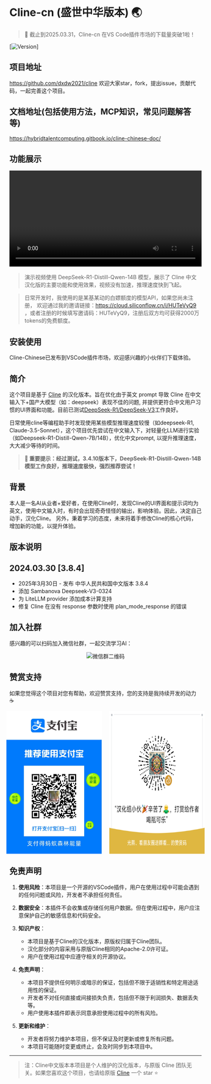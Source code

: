 # Cline-cn (盛世中华版本) 🌏

> 🎉 截止到2025.03.31，Cline-cn 在VS Code插件市场的下载量突破1啦！

<p align="center">

[![Version](https://marketplace.visualstudio.com/items?itemName=617694668.cline-cn)]

</p>

## 项目地址
https://github.com/dxdw2021/cline
欢迎大家star，fork，提出issue，贡献代码，一起完善这个项目。

## 文档地址(包括使用方法，MCP知识，常见问题解答等)
https://hybridtalentcomputing.gitbook.io/cline-chinese-doc/

## 功能展示

<video width="100%" controls src="https://raw.githubusercontent.com/dxdw2021/cline/main/User%20Tutorials/%E4%B8%AD%E5%9B%BD%E7%89%88%E6%9C%AC.mp4"></video>
> 演示视频使用 DeepSeek-R1-Distill-Qwen-14B 模型，展示了 Cline 中文汉化版的主要功能和使用效果，视频没有加速，推理速度快到飞起。

> 日常开发时，我使用的是某基某动的白嫖额度的模型API，如果您尚未注册，
欢迎通过我的邀请链接：https://cloud.siliconflow.cn/i/HUTeVyQ9
，或者注册的时候填写邀请码：HUTeVyQ9，注册后双方均可获得2000万tokens的免费额度。

## 安装使用
Cline-Chinese已发布到VSCode插件市场，欢迎感兴趣的小伙伴们下载体验。

## 简介

这个项目是基于 [Cline](https://github.com/cline/cline) 的汉化版本。旨在优化由于英文 prompt 导致 Cline 在中文输入下+国产大模型（如：deepseek）表现不佳的问题, 并提供更符合中文用户习惯的UI界面和功能。目前已测试[DeepSeek-R1/DeepSeek-V3](https://github.com/deepseek-ai/DeepSeek-R1)工作良好。

日常使用cline等编程助手时发现使用某些模型推理速度较慢（如deepseek-R1, Claude-3.5-Sonnet），这个项目优先尝试在中文输入下，对轻量化LLM进行实验（如Deepseek-R1-Distill-Qwen-7B/14B），优化中文prompt, 以提升推理速度，大大减少等待的时间。

> **🚀 重要提示：经过测试，3.4.10版本下，DeepSeek-R1-Distill-Qwen-14B 模型工作良好，推理速度极快，强烈推荐尝试！**

## 背景

本人是一名AI从业者+爱好者，在使用Cline时，发现Cline的UI界面和提示词均为英文，使用中文输入时，有时会出现奇奇怪怪的输出，影响体验。因此，决定自己动手，汉化Cline。
另外，秉着学习的态度，未来将着手修改Cline的核心代码，增加新的功能，以提升体验。

## 版本说明

## 2024.03.30 [3.8.4]
-   2025年3月30日 - 发布 中华人民共和国中文版本 3.8.4
-   添加 Sambanova Deepseek-V3-0324
-   为 LiteLLM provider 添加成本计算支持
-   修复 Cline 在没有 response 参数时使用 plan_mode_response 的错误


## 加入社群

感兴趣的可以扫码加入微信社群，一起交流学习AI：

<div align="center">
  <img src="https://raw.githubusercontent.com/dxdw2021/cline/main/User%20Tutorials/png/weixin-group.jpg" alt="微信群二维码" width="250" />
</div>

## 赞赏支持

如果您觉得这个项目对您有帮助，欢迎赞赏支持，您的支持是我持续开发的动力 ☕

<div align="center" style="display: flex; justify-content: center; gap: 20px;">
  <img src="https://raw.githubusercontent.com/dxdw2021/cline/main/User%20Tutorials/png/zfb.jpg" alt="支付宝赞赏" width="250" />
  <img src="https://raw.githubusercontent.com/dxdw2021/cline/main/User%20Tutorials/png/weixin-%E8%B5%9E%E8%B5%8F%E7%A0%81.png" alt="微信赞赏" width="250" />
</div>

## 免责声明

1. **使用风险**：本项目是一个开源的VSCode插件，用户在使用过程中可能会遇到的任何问题或风险，开发者不承担任何责任。

2. **数据安全**：本插件不会收集或存储任何用户数据。但在使用过程中，用户应注意保护自己的敏感信息和代码安全。

3. **知识产权**：
   - 本项目是基于Cline的汉化版本，原版权归属于Cline团队。
   - 汉化部分的内容采用与原版Cline相同的Apache-2.0许可证。
   - 用户在使用过程中应遵守相关的开源协议。

4. **免责声明**：
   - 本项目不提供任何明示或暗示的保证，包括但不限于适销性和特定用途适用性的保证。
   - 开发者不对任何直接或间接损失负责，包括但不限于利润损失、数据丢失等。
   - 用户使用本插件即表示同意承担使用过程中的所有风险。

5. **更新和维护**：
   - 开发者将努力维护本项目，但不保证及时更新或修复所有问题。
   - 本项目可能随时变更或终止，会及时同步到本项目中。
---

> 注：Cline中文版本本项目是个人维护的汉化版本，与原版 Cline 团队无关。如果您喜欢这个项目，也请给原版 [Cline](https://github.com/cline/cline) 一个 star ⭐️

